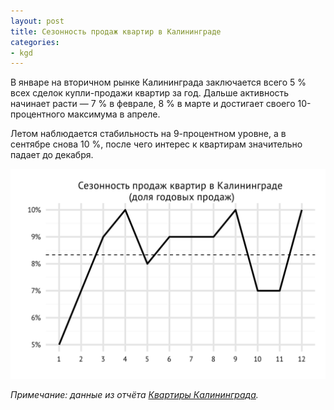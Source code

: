```yaml
---
layout: post
title: Сезонность продаж квартир в Калининграде
categories:
- kgd
---
```


В январе на вторичном рынке Калининграда заключается всего 5 % всех сделок купли-продажи квартир за год. Дальше активность начинает расти — 7 % в феврале, 8 % в марте и достигает своего 10-процентного максимума в апреле.

Летом наблюдается стабильность на 9-процентном уровне, а в сентябре снова 10 %, после чего интерес к квартирам значительно падает до декабря.

![Сезонность продаж квартир в Калининграде](./images/kgd_season_mnt.svg "Сезонность продаж квартир в Калининграде")

*Примечание: данные из отчёта [Квартиры Калининграда](./shop.html#!/~/product/id=13926963).*